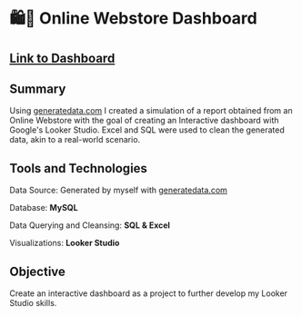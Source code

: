 # 🛍️🛜 Online Webstore Dashboard

## [Link to Dashboard](https://lookerstudio.google.com/reporting/ff1e8cd6-c52f-47dd-abd8-2740b0ca65d6)

## Summary

Using [generatedata.com](generatedata.com) I created a simulation of a report obtained from an Online Webstore with the goal of creating an Interactive dashboard with Google's Looker Studio. Excel and SQL were used to clean the generated data, akin to a real-world scenario.

## Tools and Technologies

Data Source: Generated by myself with [generatedata.com](generatedata.com)

Database: **MySQL**

Data Querying and Cleansing: **SQL & Excel**

Visualizations: **Looker Studio**

## Objective

Create an interactive dashboard as a project to further develop my Looker Studio skills.
